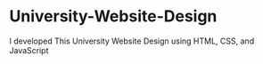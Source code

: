# University-Website-Design
I developed This University Website Design using HTML, CSS, and JavaScript
